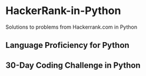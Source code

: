 # HackerRank-in-Python
Solutions to problems from Hackerrank.com in Python

## Language Proficiency for Python 

## 30-Day Coding Challenge in Python


